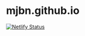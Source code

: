 # mjbn.github.io
[![Netlify Status](https://api.netlify.com/api/v1/badges/e6f2cdb3-eab2-468a-8ca2-2899872f92f1/deploy-status)](https://app.netlify.com/projects/mjbn/deploys)


